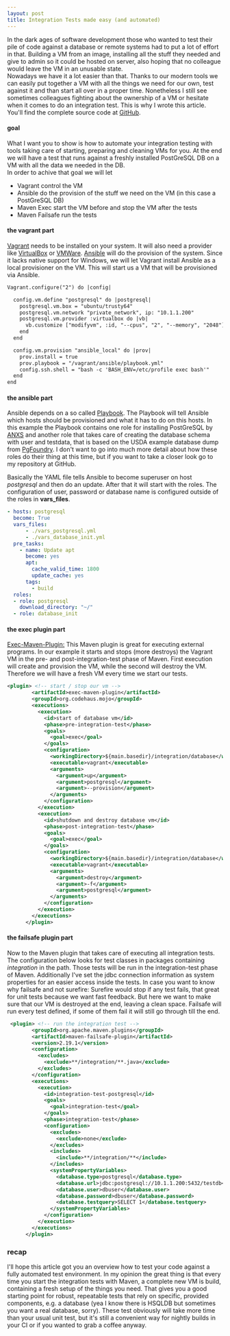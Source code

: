 ```yaml
---
layout: post
title: Integration Tests made easy (and automated)
---
```


In the dark ages of software development those who wanted to test their pile of code against a database or remote systems had to put a lot of effort in that.
Building a VM from an image, installing all the stuff they needed and give to admin so it could be hosted on server, also hoping that no colleague would leave the VM in an unusable state.  
Nowadays we have it a lot easier than that. Thanks to our modern tools we can easily put together a VM with all the things we need for our own, test against it and than start all over in a proper time.
Nonetheless I still see sometimes colleagues fighting about the ownership of a VM or hesitate when it comes to do an integration test.
This is why I wrote this article. You'll find the complete source code at [GitHub](https://github.com/marcuslang/persistence-perf-test).

#### goal
What I want you to show is how to automate your integration testing with tools taking care of starting, preparing and cleaning VMs for you. At the end we will have a test that runs against a freshly installed PostGreSQL DB on a VM with all the data we needed in the DB.  
In order to achive that goal we will let
 * Vagrant control the VM
 * Ansible do the provision of the stuff we need on the VM (in this case a PostGreSQL DB)
 * Maven Exec start the VM before and stop the VM after the tests
 * Maven Failsafe run the tests

#### the vagrant part
[Vagrant](https://www.vagrantup.com/) needs to be installed on your system. It will also need a provider like [VirtualBox](https://www.virtualbox.org/) or [VMWare](http://www.vmware.com/).
[Ansible](https://www.ansible.com/) will do the provision of the system. Since it lacks native support for Windows, we will let Vagrant install Ansible as a local provisioner on the VM. 
This will start us a VM that will be provisioned via Ansible.  
```xml
Vagrant.configure("2") do |config|

  config.vm.define "postgresql" do |postgresql|
    postgresql.vm.box = "ubuntu/trusty64"
    postgresql.vm.network "private_network", ip: "10.1.1.200"
    postgresql.vm.provider :virtualbox do |vb|
      vb.customize ["modifyvm", :id, "--cpus", "2", "--memory", "2048"]
    end
  end

  config.vm.provision "ansible_local" do |prov|
    prov.install = true
    prov.playbook = "/vagrant/ansible/playbook.yml"
    config.ssh.shell = "bash -c 'BASH_ENV=/etc/profile exec bash'"
  end
end
```

#### the ansible part
Ansible depends on a so called [Playbook](http://docs.ansible.com/ansible/playbooks.html). The Playbook will tell Ansible which hosts should be provisioned and what it has to do on this hosts. 
In this example the Playbook contains one role for installing PostGreSQL by [ANXS](https://github.com/ANXS/postgresql.git) and another role that takes care of creating the database schema with user and testdata, that is based on the USDA example 
database dump from [PgFoundry](http://pgfoundry.org/frs/shownotes.php?release_id=389).
I don't want to go into much more detail about how these roles do their thing at this time, but if you want to take a closer look go to my repository at GitHub.

Basically the YAML file tells Ansible to become superuser on host *postgresql* and then do an update. After that it will start with the roles. The configuration of user, password or database name is configured outside of the roles in **vars_files**.
```yaml
- hosts: postgresql
  become: True
  vars_files:
      - ./vars_postgresql.yml
      - ./vars_database_init.yml
  pre_tasks:
    - name: Update apt
      become: yes
      apt:
        cache_valid_time: 1800
        update_cache: yes
      tags:
        - build
  roles:
  - role: postgresql
    download_directory: "~/"
  - role: database_init
```

#### the exec plugin part
[Exec-Maven-Plugin:](http://www.mojohaus.org/exec-maven-plugin/) This Maven plugin is great for executing external programs. In our example it starts and stops (more destroys) the Vagrant VM in the pre- and post-integration-test phase of Maven.
First execution will create and provision the VM, while the second will destroy the VM. Therefore we will have a fresh VM every time we start our tests. 
````xml
<plugin> <!-- start / stop our vm -->
        <artifactId>exec-maven-plugin</artifactId>
        <groupId>org.codehaus.mojo</groupId>
        <executions>
          <execution>
            <id>start of database vm</id>
            <phase>pre-integration-test</phase>
            <goals>
              <goal>exec</goal>
            </goals>
            <configuration>
              <workingDirectory>${main.basedir}/integration/database</workingDirectory>
              <executable>vagrant</executable>
              <arguments>
                <argument>up</argument>
                <argument>postgresql</argument>
                <argument>--provision</argument> 
              </arguments>
            </configuration>
          </execution>
          <execution>
            <id>shutdown and destroy database vm</id>
            <phase>post-integration-test</phase>
            <goals>
              <goal>exec</goal>
            </goals>
            <configuration>
              <workingDirectory>${main.basedir}/integration/database</workingDirectory>
              <executable>vagrant</executable>
              <arguments>
                <argument>destroy</argument>
                <argument>-f</argument>
                <argument>postgresql</argument>
              </arguments>
            </configuration>
          </execution>
        </executions>
      </plugin>
````

#### the failsafe plugin part
Now to the Maven plugin that takes care of executing all integration tests. The configuration below looks for test classes in packages containing *integration* in the path. Those tests will be run in the integration-test phase of Maven. 
Additionally I've set the jdbc connection information as system properties for an easier access inside the tests. 
In case you want to know why failsafe and not surefire: Surefire would stop if any test fails, that great for unit tests because we want fast feedback. But here we want to make sure that our VM is destroyed at the end, leaving a clean space.
Failsafe will run every test defined, if some of them fail it will still go through till the end.
````xml
 <plugin> <!-- run the integration test -->
        <groupId>org.apache.maven.plugins</groupId>
        <artifactId>maven-failsafe-plugin</artifactId>
        <version>2.19.1</version>
        <configuration>
          <excludes>
            <exclude>**/integration/**.java</exclude>
          </excludes>
        </configuration>
        <executions>
          <execution>
            <id>integration-test-postgresql</id>
            <goals>
              <goal>integration-test</goal>
            </goals>
            <phase>integration-test</phase>
            <configuration>
              <excludes>
                <exclude>none</exclude>
              </excludes>
              <includes>
                <include>**/integration/**</include>
              </includes>
              <systemPropertyVariables>
                <database.type>postgresql</database.type>
                <database.url>jdbc:postgresql://10.1.1.200:5432/testdb</database.url>
                <database.user>dbuser</database.user>
                <database.password>dbuser</database.password>
                <database.testquery>SELECT 1</database.testquery>
              </systemPropertyVariables>
            </configuration>
          </execution>
        </executions>
      </plugin>
````

### recap
I'll hope this article got you an overview how to test your code against a fully automated test environment. 
In my opinion the great thing is that every time you start the integration tests with Maven, a complete new VM is build, containing 
a fresh setup of the things you need. That gives you a good starting point for robust, repeatable tests that rely on 
specific, provided components, e.g. a database (yea I know there is HSQLDB but sometimes you want a real database, sorry).
These test obviously will take more time than your usual unit test, but it's still a convenient way for nightly builds in 
your CI or if you wanted to grab a coffee anyway.
